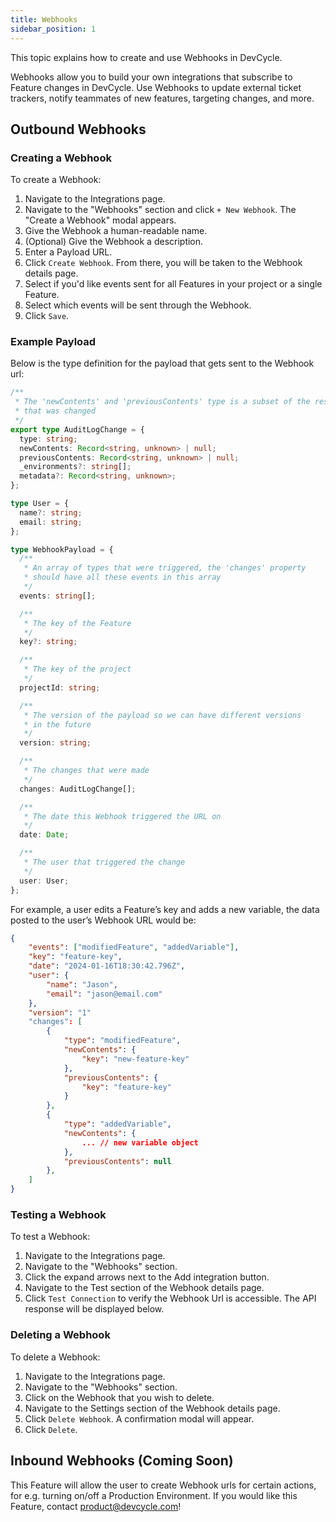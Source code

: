 ```yaml
---
title: Webhooks
sidebar_position: 1
---
```


This topic explains how to create and use Webhooks in DevCycle.

Webhooks allow you to build your own integrations that subscribe to Feature changes in DevCycle. Use Webhooks to update
external ticket trackers, notify teammates of new features, targeting changes, and more.

## Outbound Webhooks

### Creating a Webhook

To create a Webhook:

1. Navigate to the Integrations page.
2. Navigate to the "Webhooks" section and click `+ New Webhook`. The "Create a Webhook" modal appears.
3. Give the Webhook a human-readable name.
4. (Optional) Give the Webhook a description.
5. Enter a Payload URL.
6. Click `Create Webhook`. From there, you will be taken to the Webhook details page.
7. Select if you'd like events sent for all Features in your project or a single Feature.
8. Select which events will be sent through the Webhook.
9. Click `Save`.

### Example Payload

Below is the type definition for the payload that gets sent to the Webhook url:

```typescript
/**
 * The 'newContents' and 'previousContents' type is a subset of the resource
 * that was changed
 */
export type AuditLogChange = {
  type: string;
  newContents: Record<string, unknown> | null;
  previousContents: Record<string, unknown> | null;
  _environments?: string[];
  metadata?: Record<string, unknown>;
};

type User = {
  name?: string;
  email: string;
};

type WebhookPayload = {
  /**
   * An array of types that were triggered, the 'changes' property
   * should have all these events in this array
   */
  events: string[];

  /**
   * The key of the Feature
   */
  key?: string;

  /**
   * The key of the project
   */
  projectId: string;

  /**
   * The version of the payload so we can have different versions
   * in the future
   */
  version: string;

  /**
   * The changes that were made
   */
  changes: AuditLogChange[];

  /**
   * The date this Webhook triggered the URL on
   */
  date: Date;

  /**
   * The user that triggered the change
   */
  user: User;
};
```

For example, a user edits a Feature’s key and adds a new variable, the data posted to the user’s Webhook URL would be:

```json
{
	"events": ["modifiedFeature", "addedVariable"],
	"key": "feature-key",
	"date": "2024-01-16T18:30:42.796Z",
	"user": {
		"name": "Jason",
		"email": "jason@email.com"
	},
	"version": "1"
	"changes": [
		{
			"type": "modifiedFeature",
			"newContents": {
				"key": "new-feature-key"
			},
			"previousContents": {
				"key": "feature-key"
			}
		},
		{
			"type": "addedVariable",
			"newContents": {
				... // new variable object
			},
			"previousContents": null
		},
	]
}
```

### Testing a Webhook

To test a Webhook:

1. Navigate to the Integrations page.
2. Navigate to the "Webhooks" section.
3. Click the expand arrows next to the Add integration button.
4. Navigate to the Test section of the Webhook details page.
5. Click `Test Connection` to verify the Webhook Url is accessible. The API response will be displayed below.

### Deleting a Webhook

To delete a Webhook:

1. Navigate to the Integrations page.
2. Navigate to the "Webhooks" section.
3. Click on the Webhook that you wish to delete.
4. Navigate to the Settings section of the Webhook details page.
5. Click `Delete Webhook`. A confirmation modal will appear.
6. Click `Delete`.

## Inbound Webhooks (Coming Soon)

This Feature will allow the user to create Webhook urls for certain actions, for e.g. turning on/off a Production
Environment. If you would like this Feature, contact product@devcycle.com!
